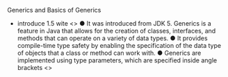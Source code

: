 Generics and Basics of Generics
- introduce 1.5
wite <>
● It was introduced from JDK 5. Generics is a feature in Java that allows for the creation 
of classes, interfaces, and methods that can operate on a variety of data types. 
● It provides compile-time type safety by enabling the specification of the data type of 
objects that a class or method can work with.
● Generics are implemented using type parameters, which are specified inside angle 
brackets <>